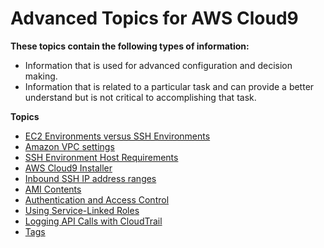 # Advanced Topics for AWS Cloud9<a name="advanced-topics"></a>

**These topics contain the following types of information:**
+ Information that is used for advanced configuration and decision making\.
+ Information that is related to a particular task and can provide a better understand but is not critical to accomplishing that task\.

**Topics**
+ [EC2 Environments versus SSH Environments](ec2-env-versus-ssh-env.md)
+ [Amazon VPC settings](vpc-settings.md)
+ [SSH Environment Host Requirements](ssh-settings.md)
+ [AWS Cloud9 Installer](installer.md)
+ [Inbound SSH IP address ranges](ip-ranges.md)
+ [AMI Contents](ami-contents.md)
+ [Authentication and Access Control](auth-and-access-control.md)
+ [Using Service\-Linked Roles](using-service-linked-roles.md)
+ [Logging API Calls with CloudTrail](cloudtrail.md)
+ [Tags](tags.md)